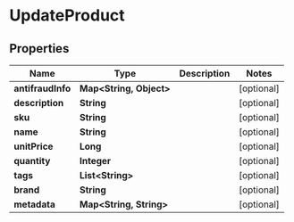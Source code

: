 

# UpdateProduct


## Properties

| Name | Type | Description | Notes |
|------------ | ------------- | ------------- | -------------|
|**antifraudInfo** | **Map&lt;String, Object&gt;** |  |  [optional] |
|**description** | **String** |  |  [optional] |
|**sku** | **String** |  |  [optional] |
|**name** | **String** |  |  [optional] |
|**unitPrice** | **Long** |  |  [optional] |
|**quantity** | **Integer** |  |  [optional] |
|**tags** | **List&lt;String&gt;** |  |  [optional] |
|**brand** | **String** |  |  [optional] |
|**metadata** | **Map&lt;String, String&gt;** |  |  [optional] |



